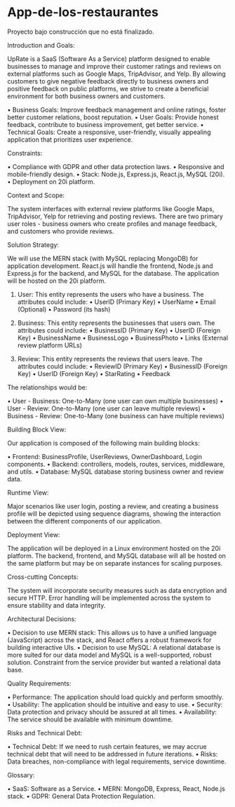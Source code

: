 # App-de-los-restaurantes
Proyecto bajo construcción que no está finalizado.

Introduction and Goals:

UpRate is a SaaS (Software As a Service) platform designed to enable businesses to manage and improve their customer ratings and reviews on external platforms such as Google Maps, TripAdvisor, and Yelp. By allowing customers to give negative feedback directly to business owners and positive feedback on public platforms, we strive to create a beneficial environment for both business owners and customers. 

•	Business Goals: Improve feedback management and online ratings, foster better customer relations, boost reputation.
•	User Goals: Provide honest feedback, contribute to business improvement, get better service.
•	Technical Goals: Create a responsive, user-friendly, visually appealing application that prioritizes user experience.


Constraints:

•	Compliance with GDPR and other data protection laws.
•	Responsive and mobile-friendly design.
•	Stack: Node.js, Express.js, React.js, MySQL (20i).
•	Deployment on 20i platform.


Context and Scope:

The system interfaces with external review platforms like Google Maps, TripAdvisor, Yelp for retrieving and posting reviews. There are two primary user roles - business owners who create profiles and manage feedback, and customers who provide reviews. 


Solution Strategy:

We will use the MERN stack (with MySQL replacing MongoDB) for application development. React.js will handle the frontend, Node.js and Express.js for the backend, and MySQL for the database. The application will be hosted on the 20i platform.

1.	User: This entity represents the users who have a business. The attributes could include:
•	UserID (Primary Key)
•	UserName
•	Email (Optional)
•	Password (its hash)

2.	Business: This entity represents the businesses that users own. The attributes could include:
•	BusinessID (Primary Key)
•	UserID (Foreign Key)
•	BusinessName
•	BusinessLogo
•	BusinessPhoto
•	Links (External review platform URLs)

3.	Review: This entity represents the reviews that users leave. The attributes could include:
•	ReviewID (Primary Key)
•	BusinessID (Foreign Key)
•	UserID (Foreign Key)
•	StarRating
•	Feedback

The relationships would be:

•	User - Business: One-to-Many (one user can own multiple businesses)
•	User - Review: One-to-Many (one user can leave multiple reviews)
•	Business - Review: One-to-Many (one business can have multiple reviews)



Building Block View:

Our application is composed of the following main building blocks:

•	Frontend: BusinessProfile, UserReviews, OwnerDashboard, Login components.
•	Backend: controllers, models, routes, services, middleware, and utils.
•	Database: MySQL database storing business owner and review data.


Runtime View:

Major scenarios like user login, posting a review, and creating a business profile will be depicted using sequence diagrams, showing the interaction between the different components of our application.


Deployment View:

The application will be deployed in a Linux environment hosted on the 20i platform. The backend, frontend, and MySQL database will all be hosted on the same platform but may be on separate instances for scaling purposes.


Cross-cutting Concepts:

The system will incorporate security measures such as data encryption and secure HTTP. Error handling will be implemented across the system to ensure stability and data integrity.


Architectural Decisions:

•	Decision to use MERN stack: This allows us to have a unified language (JavaScript) across the stack, and React offers a robust framework for building interactive UIs.
•	Decision to use MySQL: A relational database is more suited for our data model and MySQL is a well-supported, robust solution. Constraint from the service provider but wanted a relational data base.


Quality Requirements:

•	Performance: The application should load quickly and perform smoothly.
•	Usability: The application should be intuitive and easy to use.
•	Security: Data protection and privacy should be assured at all times.
•	Availability: The service should be available with minimum downtime.

Risks and Technical Debt:

•	Technical Debt: If we need to rush certain features, we may accrue technical debt that will need to be addressed in future iterations.
•	Risks: Data breaches, non-compliance with legal requirements, service downtime.

Glossary:

•	SaaS: Software as a Service.
•	MERN: MongoDB, Express, React, Node.js stack.
•	GDPR: General Data Protection Regulation.
